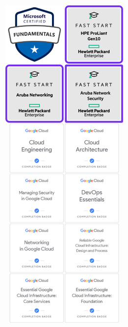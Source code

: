 <p align="center">
    <img height="190px" width="auto" src="https://raw.githubusercontent.com/glowbase/glowbase/master/img/Microsoft_Certified_Azure_Fundamentals.svg" />
    <img height="190px" width="auto" src="https://raw.githubusercontent.com/glowbase/glowbase/master/img/HPE_Fast_Start_ProLiant_Gen10.png" />
    <img height="190px" width="auto" src="https://raw.githubusercontent.com/glowbase/glowbase/master/img/HPE_Fast_Start_Networking.png" />
    <img height="190px" width="auto" src="https://raw.githubusercontent.com/glowbase/glowbase/master/img/HPE_Fast_Start_Network_Security.png" />
    <br/>
    <img height="160px" width="auto" src="https://raw.githubusercontent.com/glowbase/glowbase/master/img/Cloud_Engineering.png"/>
    <img height="160px" width="auto" src="https://raw.githubusercontent.com/glowbase/glowbase/master/img/Cloud_Architecture.png"/>
    <img height="160px" width="auto" src="https://raw.githubusercontent.com/glowbase/glowbase/master/img/Managing_Security_in_Google_Cloud.png"/>
    <img height="160px" width="auto" src="https://raw.githubusercontent.com/glowbase/glowbase/master/img/DevOps_Essentials.png"/>
    <br/>
    <img height="160px" width="auto" src="https://raw.githubusercontent.com/glowbase/glowbase/master/img/Networking_in_Google_Cloud.png"/>
    <img height="160px" width="auto" src="https://raw.githubusercontent.com/glowbase/glowbase/master/img/Reliable_Google_Cloud_Infrastructure_Design_and_Process.png"/>
    <img height="160px" width="auto" src="https://raw.githubusercontent.com/glowbase/glowbase/master/img/Essential_Google_Cloud_Infrastructure_Core_Services.png"/>
    <img height="160px" width="auto" src="https://raw.githubusercontent.com/glowbase/glowbase/master/img/Essential_Google_Cloud_Infrastructure_Foundation.png" />
</p>